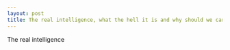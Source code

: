 ```yaml
---
layout: post
title: The real intelligence, what the hell it is and why should we care?
---
```


The real intelligence